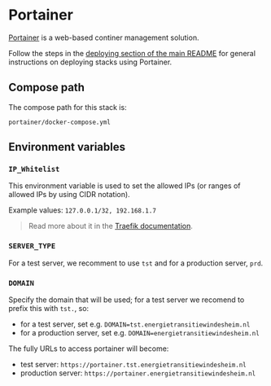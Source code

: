 # Portainer

[Portainer](https://www.portainer.io/) is a web-based continer management solution. 

Follow the steps in the [deploying section of the main README](../README.md#deploying-stacks-with-portainer) for general instructions on deploying stacks using Portainer.

## Compose path

The compose path for this stack is:
```
portainer/docker-compose.yml
```

## Environment variables

### `IP_Whitelist`

This environment variable is used to set the allowed IPs (or ranges of allowed IPs by using CIDR notation).

Example values: `127.0.0.1/32, 192.168.1.7`

> Read more about it in the [Traefik documentation](https://doc.traefik.io/traefik/middlewares/http/ipwhitelist/).

### `SERVER_TYPE`

For a test server, we recomment to use `tst` and for a production server, `prd`. 

### `DOMAIN`

Specify the domain that will be used; for a test server we recomend to prefix this with `tst.`, so:

* for a test  server, set e.g. `DOMAIN=tst.energietransitiewindesheim.nl`
* for a production server, set e.g. `DOMAIN=energietransitiewindesheim.nl`

The fully URLs to access portainer will become:

* test server: `https://portainer.tst.energietransitiewindesheim.nl`
* production server: `https://portainer.energietransitiewindesheim.nl`

